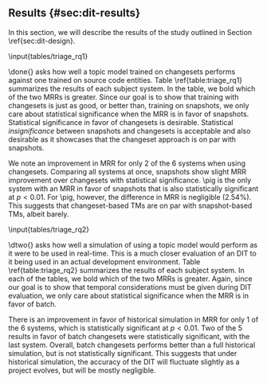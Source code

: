 ## Results {#sec:dit-results}

In this section, we will describe the results of the study outlined in Section
\ref{sec:dit-design}.

\input{tables/triage_rq1}

\done{} asks how well a topic model trained on changesets performs against one
trained on source code entities.  Table \ref{table:triage_rq1} summarizes the
results of each subject system.  In the table, we bold which of the two MRRs is
greater.  Since our goal is to show that training with changesets is just as
good, or better than, training on snapshots, we only care about statistical
significance when the MRR is in favor of snapshots.  Statistical significance
in favor of changesets is desirable.  Statistical *insignificance* between
snapshots and changesets is acceptable and also desirable as it showcases that
the changeset approach is on par with snapshots.

We note an improvement in MRR for only 2 of the 6 systems when using
changesets.  Comparing all systems at once, snapshots show slight MRR
improvement over changesets with statistical significance.  \pig is the only
system with an MRR in favor of snapshots that is also statistically significant
at $p < 0.01$.  For \pig, however, the difference in MRR is negligible (2.54%).
This suggests that changeset-based TMs are on par with snapshot-based TMs,
albeit barely.

\input{tables/triage_rq2}

\dtwo{} asks how well a simulation of using a topic model would perform as it
were to be used in real-time.  This is a much closer evaluation of an DIT to it
being used in an actual development environment.  Table \ref{table:triage_rq2}
summarizes the results of each subject system.  In each of the tables, we bold
which of the two MRRs is greater.  Again, since our goal is to show that
temporal considerations must be given during DIT evaluation, we only care about
statistical significance when the MRR is in favor of batch.

There is an improvement in favor of historical simulation in MRR for only 1 of
the 6 systems, which is statistically significant at $p<0.01$.  Two of the 5
results in favor of batch changesets were statistically significant, with the
last system.  Overall, batch changesets performs better than a full historical
simulation, but is not statistically significant.  This suggests that under
historical simulation, the accuracy of the DIT will fluctuate slightly as a
project evolves, but will be mostly negligible.
